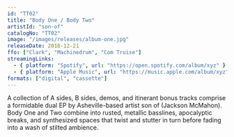 ```yaml
---
id: "TT02"
title: "Body One / Body Two"
artistId: "son-of"
catalogNo: "TT02"
image: "/images/releases/album-one.jpg"
releaseDate: 2018-12-21
ffo: ["Clark", "Machinedrum", "Com Truise"]
streamingLinks:
  - { platform: "Spotify", url: "https://open.spotify.com/album/xyz" }
  - { platform: "Apple Music", url: "https://music.apple.com/album/xyz" }
formats: ["digital", "cassette"]
---
```


A collection of A sides, B sides, demos, and itinerant bonus tracks comprise a formidable dual EP by Asheville-based artist son of (Jackson McMahon). Body One and Two combine into rusted, metallic basslines, apocalyptic breaks, and synthesized spaces that twist and stutter in turn before fading into a wash of stilted ambience.